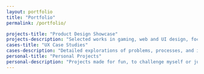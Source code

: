 ```yaml
---
layout: portfolio
title: "Portfolio"
permalink: /portfolio/

projects-title: "Product Design Showcase"
projects-description: "Selected works in gaming, web and UI design, focusing on the final delivery"
cases-title: "UX Case Studies"
cases-description: "Detailed explorations of problems, processes, and impactful results"
personal-title: "Personal Projects"
personal-description: "Projects made for fun, to challenge myself or just to learn something new"
---
```

